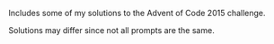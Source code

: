 Includes some of my solutions to the Advent of Code 2015 challenge.

Solutions may differ since not all prompts are the same.